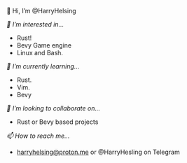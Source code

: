 👋 Hi, I’m @HarryHelsing

*👀 I’m interested in...*
- Rust!
- Bevy Game engine
- Linux and Bash.

*🌱 I’m currently learning...*

- Rust.
- Vim.
- Bevy

*💞️ I’m looking to collaborate on...*

- Rust or Bevy based projects

*📫 How to reach me...*

- harryhelsing@proton.me or @HarryHesling on Telegram

<!---
HarryHelsing/HarryHelsing is a ✨ special ✨ repository because its `README.md` (this file) appears on your GitHub profile.
You can click the Preview link to take a look at your changes.
--->
